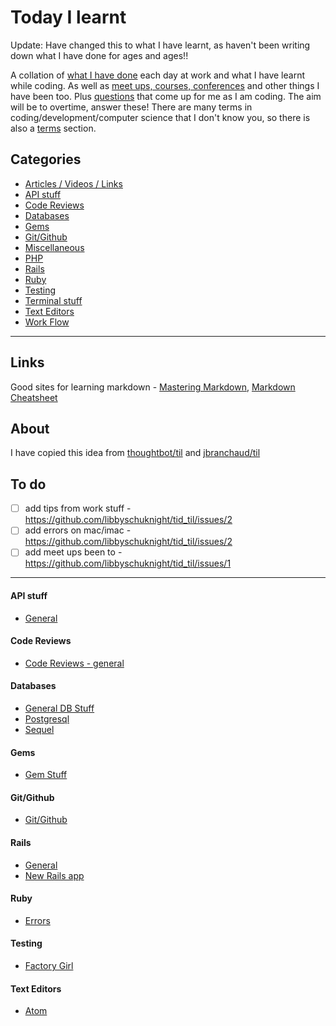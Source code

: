 # Today I learnt

Update: Have changed this to what I have learnt, as haven't been writing down what I have done for ages and ages!!

A collation of [what I have done](tid.md) each day at work and what I have learnt while coding.
As well as [meet ups, courses, conferences](courses_etc.md) and other things I have been too.
Plus [questions](questions.md) that come up for me as I am coding. The aim will be to overtime, answer these!
There are many terms in coding/development/computer science that I don't know you, so there is also a [terms](terms.md) section.

## Categories

- [Articles / Videos / Links](/articles_videos_links.md)
- [API stuff](#api-stuff)
- [Code Reviews](#code-reviews)
- [Databases](#databases)
- [Gems](#gems)
- [Git/Github](#gitgithub)
- [Miscellaneous](miscellaneous.md)
- [PHP](php.md)
- [Rails](#rails)
- [Ruby](#ruby)
- [Testing](#testing)
- [Terminal stuff](/terminal/terminal_stuff.md)
- [Text Editors](#text-editors)
- [Work Flow](work_flow.md)

---

## Links

Good sites for learning markdown - [Mastering Markdown](https://guides.github.com/features/mastering-markdown/), [Markdown Cheatsheet
](https://github.com/adam-p/markdown-here/wiki/Markdown-Cheatsheet)

## About

I have copied this idea from [thoughtbot/til](https://github.com/thoughtbot/til) and [jbranchaud/til](https://github.com/jbranchaud/til)

## To do

- [ ] add tips from work stuff - https://github.com/libbyschuknight/tid_til/issues/2
- [ ] add errors on mac/imac - https://github.com/libbyschuknight/tid_til/issues/2
- [ ] add meet ups been to - https://github.com/libbyschuknight/tid_til/issues/1

---

#### API stuff

- [General](api_stuff/general.md)

#### Code Reviews

- [Code Reviews - general](code_reviews/code_reviews_general.md)

#### Databases

- [General DB Stuff](databases/databases.md)
- [Postgresql](databases/postgresql.md)
- [Sequel](databases/sequel.md)

#### Gems

- [Gem Stuff](/gems/gem_stuff.md)

#### Git/Github

- [Git/Github](/git_github/git.md)

#### Rails

- [General](/rails/rails.md)
- [New Rails app](/rails/new_rails_app.md)

#### Ruby

- [Errors](/ruby/errors.md)

#### Testing

- [Factory Girl](/testing/factory_girl.md)

#### Text Editors

- [Atom](/text_editors/atom.md)
